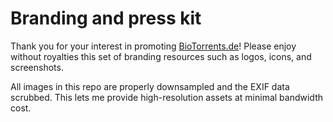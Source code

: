 # Branding and press kit

Thank you for your interest in promoting [BioTorrents.de](https://biotorrents.de)!
Please enjoy without royalties this set of branding resources such as logos, icons, and screenshots.

All images in this repo are properly downsampled and the EXIF data scrubbed.
This lets me provide high-resolution assets at minimal bandwidth cost.
